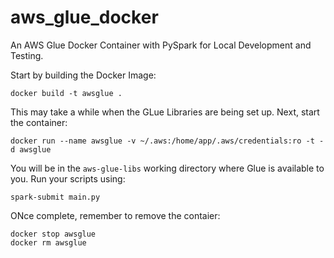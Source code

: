 # aws_glue_docker

An AWS Glue Docker Container with PySpark for Local Development and Testing.

Start by building the Docker Image:

```commandline
docker build -t awsglue .
```

This may take a while when the GLue Libraries are being set up. Next, start the container:

```commandline
docker run --name awsglue -v ~/.aws:/home/app/.aws/credentials:ro -t -d awsglue
```

You will be in the `aws-glue-libs` working directory where Glue is available to you.
Run your scripts using:

```commandline
spark-submit main.py
```

ONce complete, remember to remove the contaier:

```commandline
docker stop awsglue
docker rm awsglue
```